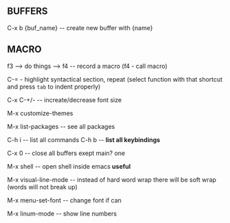 ## BUFFERS

C-x b {buf_name} -- create new buffer with {name}


## MACRO

f3 --> do things --> f4 -- record a macro (f4 - call macro) 

C-= - highlight syntactical section, repeat (select function with that shortcut and press `tab` to indent properly)

C-x C-+/- -- increate/decrease font size

M-x customize-themes

M-x list-packages -- see all packages

C-h i -- list all commands
C-h b -- **list all keybindings**

C-x 0 -- close all buffers exept main? one

M-x shell -- open shell inside emacs **useful**

M-x visual-line-mode -- instead of hard word wrap there will be soft wrap (words will not break up)

M-x menu-set-font -- change font if can

M-x linum-mode -- show line numbers